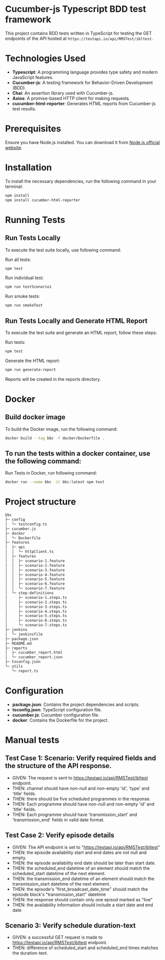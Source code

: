 # Cucumber-js Typescript BDD test framework

This project contains BDD tests written in TypeScript for testing the GET endpoints of the API hosted at `https://testapi.io/api/RMSTest/ibltest`.

# Technologies Used
- **Typescript**: A programming language provides type safety and modern JavaScript features.
- **Cucumber-js**: A testing framework for Behavior-Driven Development (BDD).
- **Chai**: An assertion library used with Cucumber-js.
- **Axios**: A promise-based HTTP client for making requests.
- **cucumber-html-reporter**: Generates HTML reports from Cucumber-js test results.

# Prerequisites

Ensure you have Node.js installed. You can download it from [Node.js official website](https://nodejs.org/).

# Installation

To install the necessary dependencies, run the following command in your terminal:

```sh
npm install
npm install cucumber-html-reporter
```

# Running Tests
## Run Tests Locally
To execute the test suite locally, use following command:

Run all tests:

```sh
npm test
```

Run individual test:

```sh
npm run testScenario1
```

Run smoke tests:

```sh
npm run smokeTest
```

## Run Tests Locally and Generate HTML Report
To execute the test suite and generate an HTML report, follow these steps:

Run tests:

```sh
npm test
```

Generate the HTML report:

```sh
npm run generate:report
```

Reports will be created in the reports directory.

# Docker
## Build docker image
To build the Docker image, run the following command:

```sh
docker build --tag bbc -f docker/Dockerfile .
```

## To run the tests within a docker container, use the following command:
Run Tests in Docker, run following command:
```sh
docker run --name bbc -it bbc:latest npm test
```

# Project structure
```sh
bbc
├─ config
│  └─ testconfig.ts
├─ cucumber.js
├─ docker
│  └─ Dockerfile
├─ features
│  ├─ api
│  │  └─ httpClient.ts
│  ├─ features
│  │  ├─ scenario-1.feature
│  │  ├─ scenario-2.feature
│  │  ├─ scenario-3.feature
│  │  ├─ scenario-4.feature
│  │  ├─ scenario-5.feature
│  │  ├─ scenario-6.feature
│  │  └─ scenario-7.feature
│  └─ step-definitions
│     ├─ scenario-1.steps.ts
│     ├─ scenario-2.steps.ts
│     ├─ scenario-3.steps.ts
│     ├─ scenario-4.steps.ts
│     ├─ scenario-5.steps.ts
│     ├─ scenario-6.steps.ts
│     └─ scenario-7.steps.ts
├─ jenkins
│  └─ jenkinsfile
├─ package.json
├─ README.md
├─ reports
│  ├─ cucumber_report.html
│  └─ cucumber_report.json
├─ tsconfig.json
└─ utils
   └─ report.ts
```

# Configuration
- **package.json**: Contains the project dependencies and scripts.
- **tsconfig.json**: TypeScript configuration file.
- **cucumber.js**: Cucumber configuration file.
- **docker**: Contains the Dockerfile for the project.

# Manual tests

## Test Case 1: Scenario: Verify required fields and the structure of the API response.
- GIVEN: The request is sent to https://testapi.io/api/RMSTest/ibltest endpoint.
- THEN: channel should have non-null and non-empty 'id', 'type' and 'title' fields.
- THEN: there should be five scheduled programmes in the response.
- THEN: Each programme should have non-null and non-empty 'id' and 'title' fields.
- THEN: Each programme should have 'transmission_start' and 'transmission_end' fields in valid date format.

## Test Case 2: Verify episode details
- GIVEN: The API endpoint is set to "https://testapi.io/api/RMSTest/ibltest"
- THEN: the episode availability start and end dates are not null and empty.
- THEN: the episode availability end date should be later than start date.
- THEN: the scheduled_end datetime of an element should match the  scheduled_start datetime of the next element.
- THEN: the transmission_end datetime of an element should match the  transmission_start datetime of the next element.
- THEN: the episode's "first_broadcast_date_time" should match the episode block's "transmission_start" datetime
- THEN: the response should contain only one episod marked as "live"
- THEN: the availability information should include a start date and end date

## Scenario 3: Verify schedule duration-text
- GIVEN: a successful GET request is made to https://testapi.io/api/RMSTest/ibltest endpoint.
- THEN: difference of scheduled_start and scheduled_end times matches the duration-text.
